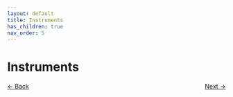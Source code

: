 ```yaml
---
layout: default
title: Instruments
has_children: true
nav_order: 5
---
```


# Instruments

<p style="text-align:left;">
  <span style="color: grey;">
  <a href="programmers_guide.html">&larr; Back</a>
  </span>
  <span style="float:right;">
    <a href="keithley_237.html">Next &rarr;</a><br>
  </span>
</p>
